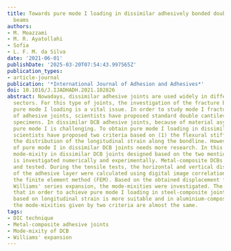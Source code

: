 ```yaml
---
title: Towards pure mode I loading in dissimilar adhesively bonded double cantilever
  beams
authors:
- M. Moazzami
- M. R. Ayatollahi
- Sofia
- L. F. M. da Silva
date: '2021-06-01'
publishDate: '2025-03-20T07:54:43.997565Z'
publication_types:
- article-journal
publication: '*International Journal of Adhesion and Adhesives*'
doi: 10.1016/J.IJADHADH.2021.102826
abstract: Nowadays, dissimilar adhesive joints are used widely in different industrial
  sectors. For this type of joints, the investigation of the fracture behaviour under
  pure mode I loading is a vital issue. In order to study mode I fracture parameters
  of adhesive joints, scientists have proposed standard double cantilever beam (DCB)
  specimens. In dissimilar DCB adhesive joints, because of material asymmetry, obtaining
  pure mode I is challenging. To obtain pure mode I loading in dissimilar DCB joints,
  scientists have proposed two criteria based on (1) the flexural stiffness and (2)
  the distribution of the longitudinal strain along the bondline. However, the achievement
  of pure mode I in dissimilar DCB joints needs more research. In this paper, the
  mode-mixity in dissimilar DCB joints designed based on the two mentioned criteria
  is investigated numerically and experimentally. Metal-composite DCBs were fabricated
  and tested. During the tensile tests, the horizontal and vertical displacement fields
  of the adhesive layer were calculated using digital image correlation (DIC) and
  the finite element method (FEM). Based on the obtained displacement fields and using
  Williams' series expansion, the mode-mixities were investigated. The results show
  that in order to achieve pure mode I loading in steel-composite joints, the criterion
  based on longitudinal strain is more suitable and in aluminium-composite joints
  the mode-mixities given by two criteria are almost the same.
tags:
- DIC technique
- Metal-composite adhesive joints
- Mode-mixity of DCB
- Williams' expansion
---
```

